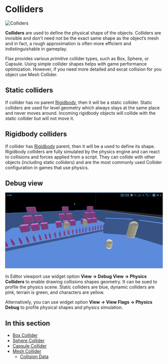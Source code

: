 # Colliders

![Colliders](media/colliders.png)

**Colliders** are used to define the physical shape of the objects. Colliders are invisible and don't need not be the exact same shape as the object’s mesh and in fact, a rough approximation is often more efficient and indistinguishable in gameplay.

Flax provides various *primitive* collider types, such as Box, Sphere, or Capsule. Using simple collider shapes helps with game performance optimization. However, if you need more detailed and excat collision for you object use Mesh Collider.

## Static colliders

If collider has no parent [Rigidbody](../rigid-bodies.md), then it will be a static collider.
Static colliders are used for level geometry which always stays at the same place and never moves around. Incoming rigidbody objects will collide with the static collider but will not move it.

## Rigidbody colliders

If collider has [Rigidbody](../rigid-bodies.md) parent, then it will be a used to define its shape.
Rigidbody colliders are fully simulated by the physics engine and can react to collisions and forces applied from a script. They can collide with other objects (including static colliders) and are the most commonly used Collider configuration in games that use physics.

## Debug view

![Physics Colliders Debug View](media/physics-colliders-debug-view.png)

In Editor viewport use widget option **View -> Debug View -> Physics Colliders** to enable drawing collisions shapes geometry. It can be sued to profile the physics scene. Static colliders are blue, dynamic colliders are pink, terrain is green, and characters are yellow.

Alternatively, you can use widget option **View -> View Flags -> Physics Debug** to profile physical shapes and physics simulation.

## In this section

* [Box Collider](box-collider.md)
* [Sphere Collider](sphere-collider.md)
* [Capsule Collider](capsule-collider.md)
* [Mesh Collider](mesh-collider.md)
  * [Collision Data](collision-data.md)
